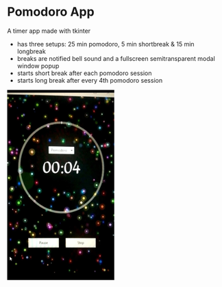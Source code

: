 # Pomodoro App

A timer app made with tkinter
* has three setups: 25 min pomodoro, 5 min shortbreak & 15 min longbreak
* breaks are notified bell sound and a fullscreen semitransparent modal window popup
* starts short break after each pomodoro session
* starts long break after every 4th pomodoro session


<img title="preview of the app" src="https://github.com/mtnekros/PomodoroApp/blob/master/imgs/pomodoro.jpg" style="text-align: center" width=250>

